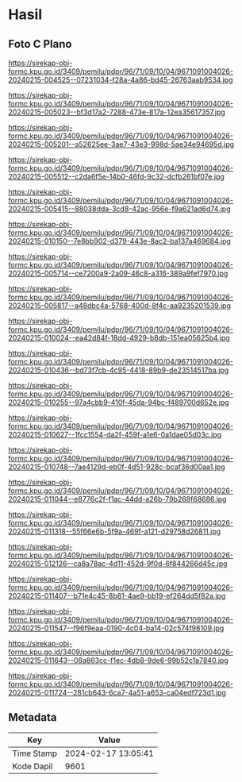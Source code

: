 # Hasil

## Foto C Plano

https://sirekap-obj-formc.kpu.go.id/3409/pemilu/pdpr/96/71/09/10/04/9671091004026-20240215-004525--07231034-f28a-4a86-bd45-26763aab9534.jpg

https://sirekap-obj-formc.kpu.go.id/3409/pemilu/pdpr/96/71/09/10/04/9671091004026-20240215-005023--bf3d17a2-7288-473e-817a-12ea35617357.jpg

https://sirekap-obj-formc.kpu.go.id/3409/pemilu/pdpr/96/71/09/10/04/9671091004026-20240215-005201--a52625ee-3ae7-43e3-998d-5ae34e94695d.jpg

https://sirekap-obj-formc.kpu.go.id/3409/pemilu/pdpr/96/71/09/10/04/9671091004026-20240215-005512--c2da6f5e-14b0-46fd-9c32-dcfb261bf07e.jpg

https://sirekap-obj-formc.kpu.go.id/3409/pemilu/pdpr/96/71/09/10/04/9671091004026-20240215-005415--88038dda-3cd8-42ac-956e-f9a621ad6d74.jpg

https://sirekap-obj-formc.kpu.go.id/3409/pemilu/pdpr/96/71/09/10/04/9671091004026-20240215-010150--7e8bb902-d379-443e-8ac2-ba137a469684.jpg

https://sirekap-obj-formc.kpu.go.id/3409/pemilu/pdpr/96/71/09/10/04/9671091004026-20240215-005714--ce7200a9-2a09-46c8-a316-389a9fef7970.jpg

https://sirekap-obj-formc.kpu.go.id/3409/pemilu/pdpr/96/71/09/10/04/9671091004026-20240215-005817--a48dbc4a-5768-400d-8f4c-aa9235201539.jpg

https://sirekap-obj-formc.kpu.go.id/3409/pemilu/pdpr/96/71/09/10/04/9671091004026-20240215-010024--ea42d84f-18dd-4929-b8db-151ea05625b4.jpg

https://sirekap-obj-formc.kpu.go.id/3409/pemilu/pdpr/96/71/09/10/04/9671091004026-20240215-010436--bd73f7cb-4c95-4418-89b9-de23514517ba.jpg

https://sirekap-obj-formc.kpu.go.id/3409/pemilu/pdpr/96/71/09/10/04/9671091004026-20240215-010255--97a4cbb9-410f-45da-94bc-f489700d652e.jpg

https://sirekap-obj-formc.kpu.go.id/3409/pemilu/pdpr/96/71/09/10/04/9671091004026-20240215-010627--1fcc1554-da2f-459f-a1e6-0a1dae05d03c.jpg

https://sirekap-obj-formc.kpu.go.id/3409/pemilu/pdpr/96/71/09/10/04/9671091004026-20240215-010748--7ae4129d-eb0f-4d51-928c-bcaf36d00aa1.jpg

https://sirekap-obj-formc.kpu.go.id/3409/pemilu/pdpr/96/71/09/10/04/9671091004026-20240215-011044--e8776c2f-f1ac-44dd-a26b-79b268f68686.jpg

https://sirekap-obj-formc.kpu.go.id/3409/pemilu/pdpr/96/71/09/10/04/9671091004026-20240215-011318--55f66e6b-5f9a-469f-a121-d29758d26811.jpg

https://sirekap-obj-formc.kpu.go.id/3409/pemilu/pdpr/96/71/09/10/04/9671091004026-20240215-012126--ca8a78ac-4d11-452d-9f0d-6f844266d45c.jpg

https://sirekap-obj-formc.kpu.go.id/3409/pemilu/pdpr/96/71/09/10/04/9671091004026-20240215-011407--b71e4c45-8b81-4ae9-bb19-ef264dd5f82a.jpg

https://sirekap-obj-formc.kpu.go.id/3409/pemilu/pdpr/96/71/09/10/04/9671091004026-20240215-011547--f96f9eaa-0190-4c04-ba14-02c574f98109.jpg

https://sirekap-obj-formc.kpu.go.id/3409/pemilu/pdpr/96/71/09/10/04/9671091004026-20240215-011643--08a863cc-f1ec-4db8-9de6-99b52c1a7840.jpg

https://sirekap-obj-formc.kpu.go.id/3409/pemilu/pdpr/96/71/09/10/04/9671091004026-20240215-011724--281cb643-6ca7-4a51-a653-ca04edf723d1.jpg


## Metadata

| Key        | Value               |
| ---------- | ------------------- |
| Time Stamp | 2024-02-17 13:05:41 |
| Kode Dapil | 9601                |



